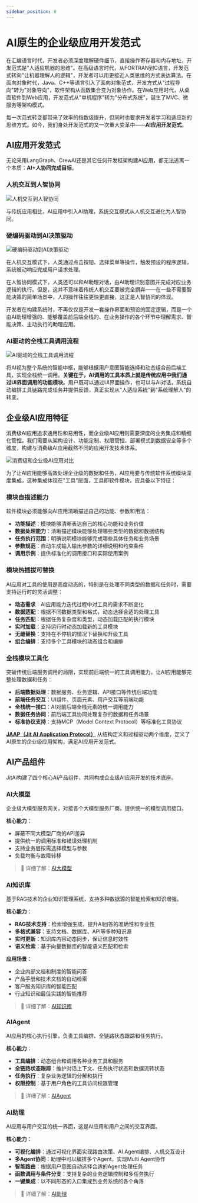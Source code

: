 ```yaml
---
sidebar_position: 0
---
```

# AI原生的企业级应用开发范式

在汇编语言时代，开发者必须深度理解硬件细节，直接操作寄存器和内存地址，开发范式是"人适应机器的思维"。在高级语言时代，从FORTRAN到C语言，开发范式转向"让机器理解人的逻辑"，开发者可以用更接近人类思维的方式表达算法。在面向对象时代，Java、C++等语言引入了面向对象范式，开发方式从"过程导向"转为"对象导向"，软件架构从函数集合变为对象协作。在Web应用时代，从桌面软件到Web应用，开发范式从"单机程序"转为"分布式系统"，诞生了MVC、微服务等架构模式。

每一次范式转变都带来了效率的指数级提升，但同时也要求开发者学习和适应新的思维方式。如今，我们身处开发范式的又一次重大变革中——**AI应用开发范式**。

## AI应用开发范式

无论采用LangGraph、CrewAI还是其它任何开发框架构建AI应用，都无法逃离一个本质：**AI+人协同完成目标**。

### 人机交互到人智协同

![人机交互到人智协同](./img/human-computer-to-human-ai-collaboration.svg)

与传统应用相比，AI应用中引入AI助理，系统交互模式从人机交互进化为人智协同。

### 硬编码驱动到AI决策驱动

![硬编码驱动到AI决策驱动](./img/hard-coding-to-ai-decision-driven.svg)

在人机交互模式下，人类通过点击按钮、选择菜单等操作，触发预设的程序逻辑，系统被动响应完成用户请求处理。

在人智协同模式下，人类还可以和AI助理对话，由AI助理识别意图并完成对应业务逻辑的执行。但是，这并不意味着传统人机交互要被完全摒弃——在一些不需要智能决策的简单场景中，人的操作往往更快更直接，这正是人智协同的体现。

开发者在构建系统时，不再仅仅是开发一套操作界面和预设的固定逻辑，而是一个由AI助理增强的、能够覆盖前后端全栈的、在业务操作的各个环节中理解需求、智能决策、主动执行的助理应用。

### AI驱动的全栈工具调用流程

![AI驱动的全栈工具调用流程](./img/ai-centered-system-interaction-flow.svg)

将AI视为整个系统的智能中枢，能够根据用户意图智能选择和动态组合前后端工具，实现全栈统一调用。**关键在于，AI调用的工具本质上就是传统应用中我们通过UI界面调用的功能模块**。用户既可以通过UI界面操作，也可以与AI对话，系统自动编排工具链路完成任务并提供反馈，真正实现从"人适应系统"到"系统理解人"的转变。

## 企业级AI应用特征

消费级AI应用追求通用性和易用性，而企业级AI应用则需要深度的业务集成和精细化管控。我们需要从架构设计、功能定制、权限管控、部署模式到数据安全等多个维度，构建与消费级AI应用截然不同的应用开发技术体系。

![消费级和企业级AI应用对比](./img/consumer-vs-enterprise.svg)

为了让AI应用能够高效处理企业级的数据和任务，AI应用要与传统软件系统模块深度集成，这种集成体现在"工具"层面，工具即软件模块，应具备以下特征：

### 模块自描述能力

软件模块必须能够向AI应用清晰描述自己的功能、参数和用法：

- **功能描述**：模块能够清晰表达自己的核心功能和业务价值
- **数据处理能力**：清晰描述模块能够处理哪些类型的数据和数据结构
- **任务执行范围**：明确说明模块能够完成哪些具体任务和业务场景
- **参数规范**：自动生成输入输出参数的详细说明和约束条件
- **调用示例**：提供标准化的调用接口和实际使用案例

### 模块热插拔可替换

AI应用对工具的使用是高度动态的，特别是在处理不同类型的数据和任务时，需要支持运行时的灵活调整：

- **动态需求**：AI应用能力迭代过程中对工具的需求不断变化
- **数据适配**：根据不同数据类型和格式，动态选择合适的处理工具
- **任务匹配**：根据任务复杂度和类型，动态加载匹配的执行模块
- **实时加载**：支持运行时动态加载新的工具模块
- **无缝替换**：支持在不停机的情况下替换和升级工具
- **组合编排**：支持多个工具模块的动态组合和编排

### 全栈模块工具化

突破传统后端服务调用的局限，实现前后端统一的工具调用能力，让AI应用能够完整处理数据和任务：

- **后端数据处理**：数据服务、业务逻辑、API接口等传统后端功能
- **前端任务交互**：UI组件、页面元素、用户交互等前端功能
- **全栈统一接口**：AI对前后端全栈元素的统一调用能力
- **数据任务协同**：前后端工具协同处理复杂的数据和任务场景
- **标准协议支持**：支持MCP（Model Context Protocol）等标准化工具协议

**[JAAP（Jit AI Application Protocol）](/docs/reference/运行平台/JAAP)** 从结构定义和过程驱动两个维度，定义了AI原生的企业级应用架构，满足AI应用开发范式。

## AI产品组件

JitAi构建了四个核心AI产品组件，共同构成企业级AI应用开发的技术底座。

### AI大模型

企业级大模型服务网关，对接各个大模型服务厂商，提供统一的模型调用接口。

**核心能力**：
- 屏蔽不同大模型厂商的API差异
- 提供统一的调用标准和错误处理机制
- 支持业务层按需选择模型与参数
- 负载均衡与故障转移

> 📖 详细了解：[AI大模型](./AI大模型)

### AI知识库

基于RAG技术的企业知识管理系统，支持多种数据源的智能检索和知识增强。

**核心能力**：
- **RAG技术支持**：检索增强生成，提升AI回答的准确性和专业性
- **多格式兼容**：支持文档、数据库、API等多种知识源
- **实时更新**：知识库内容动态同步，保证信息时效性
- **语义检索**：基于向量数据库的智能语义匹配和检索

**应用场景**：
- 企业内部文档和制度的智能问答
- 产品手册和技术文档的自动检索
- 客户服务知识库的智能匹配
- 行业知识和最佳实践的智能推荐

> 📖 详细了解：[AI知识库](./AI知识库)

### AIAgent

AI应用的核心执行引擎，负责工具编排、全链路状态跟踪和任务执行。

**核心能力**：
- **工具编排**：动态组合和调用各种业务工具和服务
- **全链路状态跟踪**：维护对话上下文、任务执行状态和数据流转状态
- **任务执行**：复杂业务逻辑的分解和执行
- **权限控制**：基于用户角色的工具访问权限管理

> 📖 详细了解：[AIAgent](./AIAgent)

### AI助理

AI应用与用户交互的统一界面，这是AI应用和用户之间的交互界面。

**核心能力**：
- **可视化编排**：通过可视化界面实现路由决策、AI Agent编排、人机交互设计
- **多Agent协同**：助理中可以编排多个Agent，实现Multi Agent协作
- **智能路由**：根据用户意图自动选择合适的Agent处理任务
- **函数调用与条件分支**：支持复杂的业务逻辑控制和多任务执行
- **一键集成**：以不同形态的入口集成到业务系统的各个角落

> 📖 详细了解：[AI助理](./AI助理)
